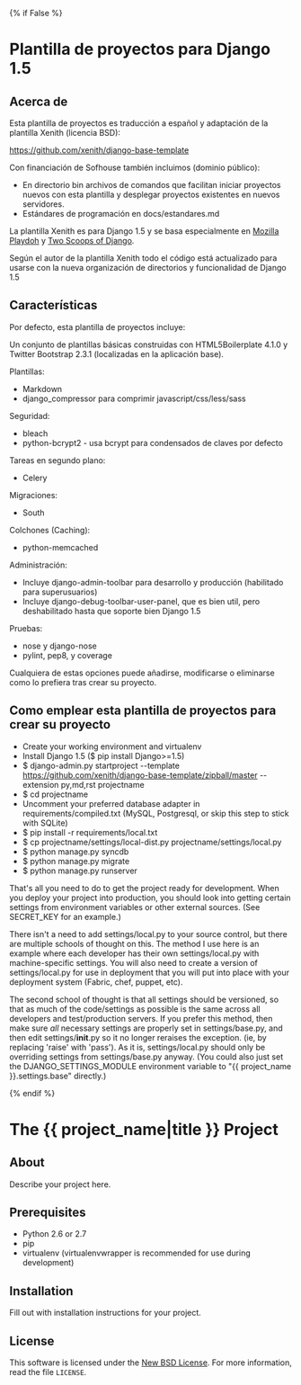 {% if False %}
# Plantilla de proyectos para Django 1.5 

## Acerca de ##

Esta plantilla de proyectos es traducción a español y adaptación de la
plantilla Xenith (licencia BSD):

https://github.com/xenith/django-base-template

Con financiación de Sofhouse también incluimos (dominio público):
* En directorio bin archivos de comandos que facilitan iniciar proyectos 
  nuevos con esta plantilla y desplegar proyectos existentes en nuevos 
  servidores.
* Estándares de programación en docs/estandares.md

La plantilla Xenith es para Django 1.5 y se basa especialmente 
en [Mozilla Playdoh][playdoh] y [Two Scoops of Django][twoscoops].

Según el autor de la plantilla Xenith todo el código está actualizado
para usarse con la nueva organización de directorios y funcionalidad 
de Django 1.5

[playdoh]: https://github.com/mozilla/playdoh
[twoscoops]: https://github.com/twoscoops/django-twoscoops-project

## Características ##

Por defecto, esta plantilla de proyectos incluye:

Un conjunto de plantillas básicas construidas con HTML5Boilerplate 4.1.0 y
Twitter Bootstrap 2.3.1 (localizadas en la aplicación base).

Plantillas:

- Markdown
- django_compressor para comprimir javascript/css/less/sass

Seguridad:

- bleach
- python-bcrypt2 - usa bcrypt para condensados de claves por defecto

Tareas en segundo plano:

- Celery

Migraciones:

- South

Colchones (Caching):

- python-memcached

Administración:

- Incluye django-admin-toolbar para desarrollo y producción (habilitado para superusuarios)
- Incluye django-debug-toolbar-user-panel, que es bien util, pero deshabilitado hasta que soporte bien Django 1.5

Pruebas:

- nose y django-nose
- pylint, pep8, y coverage

Cualquiera de estas opciones puede añadirse, modificarse o eliminarse 
como lo prefiera tras crear su proyecto.

## Como emplear esta plantilla de proyectos para crear su proyecto ##

- Create your working environment and virtualenv
- Install Django 1.5 ($ pip install Django>=1.5)
- $ django-admin.py startproject --template https://github.com/xenith/django-base-template/zipball/master --extension py,md,rst projectname
- $ cd projectname
- Uncomment your preferred database adapter in requirements/compiled.txt (MySQL, Postgresql, or skip this step to stick with SQLite)
- $ pip install -r requirements/local.txt
- $ cp projectname/settings/local-dist.py projectname/settings/local.py
- $ python manage.py syncdb
- $ python manage.py migrate
- $ python manage.py runserver

That's all you need to do to get the project ready for development. When you deploy your project into production, you should look into getting certain settings from environment variables or other external sources. (See SECRET_KEY for an example.)

There isn't a need to add settings/local.py to your source control, but there are multiple schools of thought on this. The method I use here is an example where each developer has their own settings/local.py with machine-specific settings. You will also need to create a version of settings/local.py for use in deployment that you will put into place with your deployment system (Fabric, chef, puppet, etc).

The second school of thought is that all settings should be versioned, so that as much of the code/settings as possible is the same across all developers and test/production servers. If you prefer this method, then make sure *all* necessary settings are properly set in settings/base.py, and then edit settings/__init__.py so it no longer reraises the exception. (ie, by replacing 'raise' with 'pass'). As it is, settings/local.py should only be overriding settings from settings/base.py anyway. (You could also just set the DJANGO_SETTINGS_MODULE environment variable to "{{ project_name }}.settings.base" directly.)

{% endif %}
# The {{ project_name|title }} Project #

## About ##

Describe your project here.

## Prerequisites ##

- Python 2.6 or 2.7
- pip
- virtualenv (virtualenvwrapper is recommended for use during development)

## Installation ##

Fill out with installation instructions for your project.


License
-------
This software is licensed under the [New BSD License][BSD]. For more
information, read the file ``LICENSE``.

[BSD]: http://opensource.org/licenses/BSD-3-Clause
